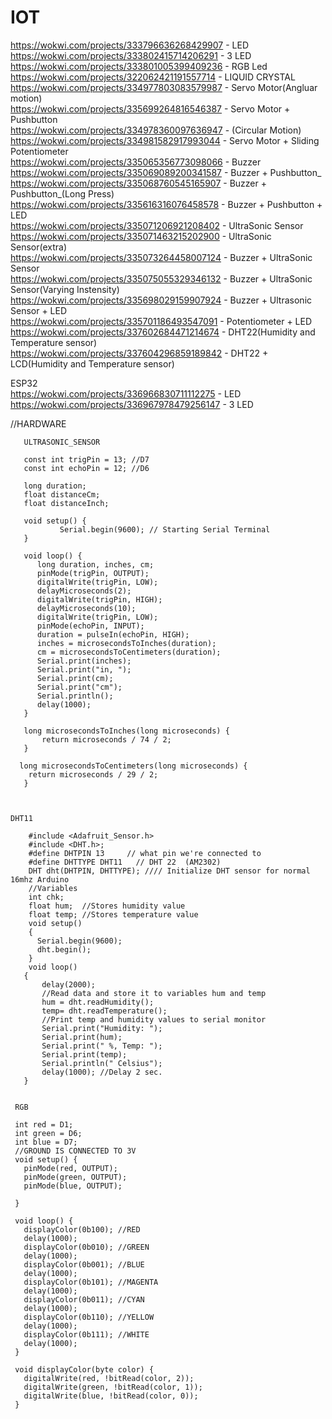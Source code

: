 # IOT

https://wokwi.com/projects/333796636268429907 - LED</br>
https://wokwi.com/projects/333802415714206291 - 3 LED</br>
https://wokwi.com/projects/333801005399409236 - RGB Led</br>
https://wokwi.com/projects/322062421191557714 - LIQUID CRYSTAL</br>
https://wokwi.com/projects/334977803083579987 - Servo Motor(Angluar motion)</br>
https://wokwi.com/projects/335699264816546387 - Servo Motor + Pushbutton</br>
https://wokwi.com/projects/334978360097636947 - (Circular Motion)</br>
https://wokwi.com/projects/334981582917993044 - Servo Motor + Sliding Potentiometer</br>
https://wokwi.com/projects/335065356773098066 - Buzzer</br>
https://wokwi.com/projects/335069089200341587 - Buzzer + Pushbutton_</br>
https://wokwi.com/projects/335068760545165907 - Buzzer + Pushbutton_(Long Press)</br>
https://wokwi.com/projects/335616316076458578 - Buzzer + Pushbutton + LED</br>
https://wokwi.com/projects/335071206921208402 - UltraSonic Sensor</br>
https://wokwi.com/projects/335071463215202900 - UltraSonic Sensor(extra)</br>
https://wokwi.com/projects/335073264458007124 - Buzzer + UltraSonic Sensor</br>
https://wokwi.com/projects/335075055329346132 - Buzzer + UltraSonic Sensor(Varying Instensity)</br>
https://wokwi.com/projects/335698029159907924 - Buzzer + Ultrasonic Sensor + LED</br>
https://wokwi.com/projects/335701186493547091 - Potentiometer + LED</br>
https://wokwi.com/projects/337602684471214674 - DHT22(Humidity and Temperature sensor)</br>
https://wokwi.com/projects/337604296859189842 - DHT22 + LCD(Humidity and Temperature sensor)</br>



ESP32</br>
https://wokwi.com/projects/336966830711112275 - LED</br>
https://wokwi.com/projects/336967978479256147 - 3 LED</br>
 
 
  //HARDWARE
   
       ULTRASONIC_SENSOR

       const int trigPin = 13; //D7
       const int echoPin = 12; //D6

       long duration;
       float distanceCm;
       float distanceInch;

       void setup() {
               Serial.begin(9600); // Starting Serial Terminal
       }

       void loop() {
          long duration, inches, cm;
          pinMode(trigPin, OUTPUT);
          digitalWrite(trigPin, LOW);
          delayMicroseconds(2);
          digitalWrite(trigPin, HIGH);
          delayMicroseconds(10);
          digitalWrite(trigPin, LOW);
          pinMode(echoPin, INPUT);
          duration = pulseIn(echoPin, HIGH);
          inches = microsecondsToInches(duration);
          cm = microsecondsToCentimeters(duration);
          Serial.print(inches);
          Serial.print("in, ");
          Serial.print(cm);
          Serial.print("cm");
          Serial.println();
          delay(1000);
       }
 
       long microsecondsToInches(long microseconds) {
           return microseconds / 74 / 2;
       }

      long microsecondsToCentimeters(long microseconds) {
        return microseconds / 29 / 2;
       }



    DHT11
    
        #include <Adafruit_Sensor.h>
        #include <DHT.h>;
        #define DHTPIN 13     // what pin we're connected to
        #define DHTTYPE DHT11   // DHT 22  (AM2302)
        DHT dht(DHTPIN, DHTTYPE); //// Initialize DHT sensor for normal 16mhz Arduino
        //Variables
        int chk;
        float hum;  //Stores humidity value
        float temp; //Stores temperature value
        void setup()
        {
          Serial.begin(9600);
          dht.begin();
        }
        void loop()
       {
           delay(2000);
           //Read data and store it to variables hum and temp
           hum = dht.readHumidity();
           temp= dht.readTemperature();
           //Print temp and humidity values to serial monitor
           Serial.print("Humidity: ");
           Serial.print(hum);
           Serial.print(" %, Temp: ");
           Serial.print(temp);
           Serial.println(" Celsius");
           delay(1000); //Delay 2 sec.
       }
     
     
     RGB
     
     int red = D1;
     int green = D6;
     int blue = D7;
     //GROUND IS CONNECTED TO 3V 
     void setup() {
       pinMode(red, OUTPUT);
       pinMode(green, OUTPUT);
       pinMode(blue, OUTPUT);

     }

     void loop() {
       displayColor(0b100); //RED
       delay(1000);
       displayColor(0b010); //GREEN
       delay(1000);
       displayColor(0b001); //BLUE
       delay(1000);
       displayColor(0b101); //MAGENTA
       delay(1000);
       displayColor(0b011); //CYAN
       delay(1000);
       displayColor(0b110); //YELLOW
       delay(1000);
       displayColor(0b111); //WHITE
       delay(1000);
     }

     void displayColor(byte color) {
       digitalWrite(red, !bitRead(color, 2));
       digitalWrite(green, !bitRead(color, 1));
       digitalWrite(blue, !bitRead(color, 0));
     }
